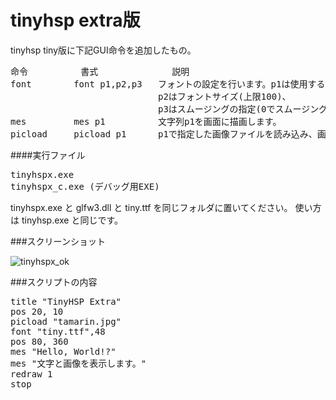 # tinyhsp extra版

tinyhsp tiny版に下記GUI命令を追加したもの。
<pre>
命令			書式				説明
font		font p1,p2,p3	フォントの設定を行います。p1は使用するTTFファイルを拡張子まで含めて指定。
							p2はフォントサイズ(上限100)、
							p3はスムージングの指定(0でスムージングなし、16でスムージングあり)です。
mes			mes p1			文字列p1を画面に描画します。
picload		picload p1		p1で指定した画像ファイルを読み込み、画面に表示します。
</pre>
####実行ファイル
<pre>
tinyhspx.exe
tinyhspx_c.exe (デバッグ用EXE)
</pre>
tinyhspx.exe と glfw3.dll と tiny.ttf を同じフォルダに置いてください。
使い方は tinyhsp.exe と同じです。

###スクリーンショット

![tinyhspx_ok](https://cloud.githubusercontent.com/assets/24917310/23071003/45e199a0-f570-11e6-8e74-21320d8e72de.jpg)

###スクリプトの内容
<pre>
title "TinyHSP Extra"
pos 20, 10
picload "tamarin.jpg"
font "tiny.ttf",48
pos 80, 360
mes "Hello, World!?"
mes "文字と画像を表示します。"
redraw 1
stop
</pre>
